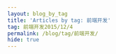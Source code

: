 ```yaml
---
layout: blog_by_tag
title: 'Articles by tag: 前端开发'
tag: 前端开发2015/12/4
permalink: /blog/tag/前端开发/
hide: true
---
```

